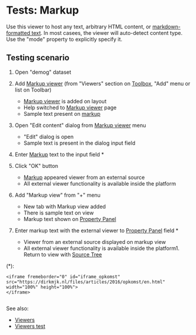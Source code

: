 <!-- TITLE: Tests: Markup Viewer -->
<!-- SUBTITLE: -->

# Tests: Markup

Use this viewer to host any text, arbitrary HTML content, or [markdown-formatted text](../features/markdown.md). In most casees,
the viewer will auto-detect content type. Use the "mode" property to explicitly specify it.

## Testing scenario

1. Open "demog" dataset

1. Add [Markup viewer](../viewers/markup.md) (from "Viewers" section on [Toolbox](../features/toolbox.md), "Add" menu or list on Toolbar)
   * [Markup viewer](../viewers/markup.md) is added on layout
   * Help switched to [Markup viewer](../viewers/markup.md) page
   * Sample text present on [markup](../viewers/markup.md)

1. Open "Edit content" dialog from [Markup viewer](../viewers/markup.md) menu
   * "Edit" dialog is open
   * Sample text is present in the dialog input field

1. Enter [Markup](../viewers/markup.md) text to the input field *

1. Click "OK" button
   * [Markup](../viewers/markup.md) appeared viewer from an external source
   * All external viewer functionality is available inside the platform
   
1. Add "Markup view" from "+" menu
   * New tab with Markup view added
   * There is sample text on view
   * Markup text shown on [Property Panel](../features/property-panel.md)
   
1. Enter markup text with the external viewer to [Property Panel](../features/property-panel.md) field *
      * Viewer from an external source displayed on markup view
      * All external viewer functionality is available inside the platform1. Return to view with [Source Tree](../entities/data-source)

(*):
```
<iframe fremeborder="0" id="iframe_opkomst" src="https://dirkmjk.nl/files/articles/2016/opkomst/en.html"
width="100%" height="100%">
</iframe>
  
```
See also:

  * [Viewers](../viewers/viewers.md)
  * [Viewers test](../viewers/viewers-test.md)
